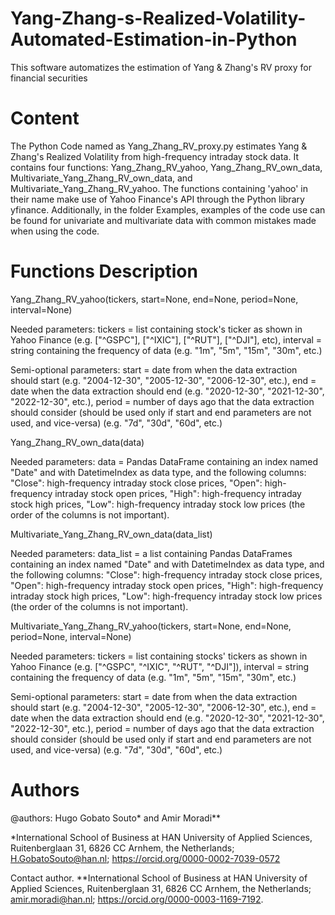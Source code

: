 # Yang-Zhang-s-Realized-Volatility-Automated-Estimation-in-Python
This software automatizes the estimation of Yang &amp; Zhang's RV proxy for financial securities

# Content
The Python Code named as Yang_Zhang_RV_proxy.py estimates Yang & Zhang's Realized Volatility from high-frequency intraday stock data. It contains four functions: Yang_Zhang_RV_yahoo, Yang_Zhang_RV_own_data, Multivariate_Yang_Zhang_RV_own_data, and Multivariate_Yang_Zhang_RV_yahoo. The functions containing 'yahoo' in their name make use of Yahoo Finance's API through the Python library yfinance. Additionally, in the folder Examples, examples of the code use can be found for univariate and multivariate data with common mistakes made when using the code.

# Functions Description
Yang_Zhang_RV_yahoo(tickers, start=None, end=None, period=None, interval=None)

Needed parameters: tickers = list containing stock's ticker as shown in Yahoo Finance (e.g. ["^GSPC"], ["^IXIC"], ["^RUT"], ["^DJI"], etc), interval = string containing the frequency of data (e.g. "1m", "5m", "15m", "30m", etc.)

Semi-optional parameters: start = date from when the data extraction should start (e.g. "2004-12-30", "2005-12-30", "2006-12-30", etc.), end = date when the data extraction should end (e.g. "2020-12-30", "2021-12-30", "2022-12-30", etc.), period = number of days ago that the data extraction should consider (should be used only if start and end parameters are not used, and vice-versa) (e.g. "7d", "30d", "60d", etc.)

Yang_Zhang_RV_own_data(data)

Needed parameters: data = Pandas DataFrame containing an index named "Date" and with DatetimeIndex as data type, and the following columns: "Close": high-frequency intraday stock close prices, "Open": high-frequency intraday stock open prices, "High": high-frequency intraday stock high prices, "Low": high-frequency intraday stock low prices (the order of the columns is not important).

Multivariate_Yang_Zhang_RV_own_data(data_list)

Needed parameters: data_list = a list containing Pandas DataFrames containing an index named "Date" and with DatetimeIndex as data type, and the following columns: "Close": high-frequency intraday stock close prices, "Open": high-frequency intraday stock open prices, "High": high-frequency intraday stock high prices, "Low": high-frequency intraday stock low prices (the order of the columns is not important).

Multivariate_Yang_Zhang_RV_yahoo(tickers, start=None, end=None, period=None, interval=None)

Needed parameters: tickers = list containing stocks' tickers as shown in Yahoo Finance (e.g. ["^GSPC", "^IXIC", "^RUT", "^DJI"]), interval = string containing the frequency of data (e.g. "1m", "5m", "15m", "30m", etc.)

Semi-optional parameters: start = date from when the data extraction should start (e.g. "2004-12-30", "2005-12-30", "2006-12-30", etc.), end = date when the data extraction should end (e.g. "2020-12-30", "2021-12-30", "2022-12-30", etc.), period = number of days ago that the data extraction should consider (should be used only if start and end parameters are not used, and vice-versa) (e.g. "7d", "30d", "60d", etc.)

# Authors

@authors: Hugo Gobato Souto* and Amir Moradi**

*International School of Business at HAN University of Applied Sciences, Ruitenberglaan 31, 
6826 CC Arnhem, the Netherlands; H.GobatoSouto@han.nl; https://orcid.org/0000-0002-7039-0572

Contact author.
**International School of Business at HAN University of Applied Sciences, Ruitenberglaan 31, 
6826 CC Arnhem, the Netherlands; amir.moradi@han.nl; https://orcid.org/0000-0003-1169-7192.

